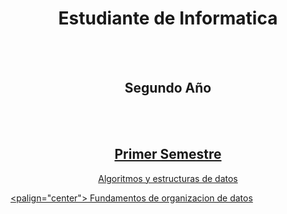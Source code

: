 <h1 align="center"> Estudiante de Informatica </h1>
<br> <br/>
<h2 align="center"> Segundo Año </h2>
<br> <br/>
<div>
  <a href="https://github.com/BautistaMarquez/SegundoPrimerSemestre"> <h2 align="center"> Primer Semestre</h2> </a>
  
   <a href="https://github.com/BautistaMarquez/SegundoPrimerSemestre/tree/main/AyED"> <p align="center"> Algoritmos y estructuras de datos </p> </a> 
   <a href="https://github.com/BautistaMarquez/SegundoPrimerSemestre/tree/main/FOD"> <palign="center"> Fundamentos de organizacion de datos </p> </a>
</div>



